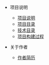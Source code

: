 * 项目说明

	* [项目说明](README.md)
	* [项目目录](项目笔记/项目目录.md)
	* [技术目录](项目笔记/技术目录.md)
	* [项目构建过程](项目笔记/项目构建过程.md)

* 关于作者

	* [作者简历](项目笔记/关于作者/我的简历.md)
